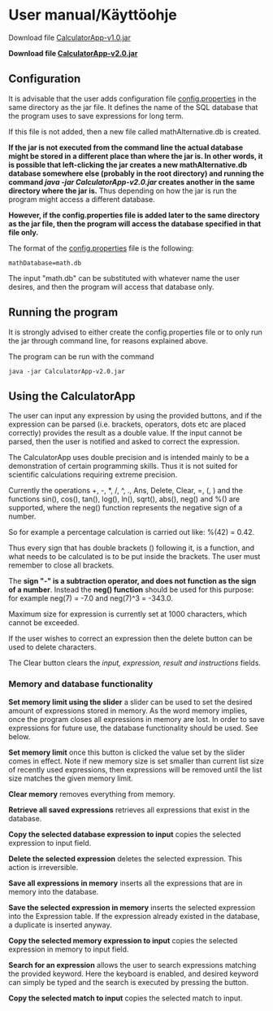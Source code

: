# User manual/Käyttöohje

Download file [CalculatorApp-v1.0.jar](https://github.com/Jsos17/CalculatorApp/releases/tag/viikko5)

**Download file [CalculatorApp-v2.0.jar](https://github.com/Jsos17/CalculatorApp/releases/tag/v2.0)**

## Configuration

It is advisable that the user adds configuration file [config.properties](https://github.com/Jsos17/CalculatorApp/blob/master/CalculatorApp/config.properties) in the same directory as the jar file. It defines the name of the SQL database that the program uses to save expressions for long term. 

If this file is not added, then a new file called mathAlternative.db is created. 

**If the jar is not executed from the command line the actual database might be stored in a different place than where the jar is. In other words, it is possible that left-clicking the jar creates a new mathAlternative.db database somewhere else (probably in the root directory) and running the command *java -jar CalculatorApp-v2.0.jar* creates another in the same directory where the jar is.** Thus depending on how the jar is run the program might access a different database.

**However, if the config.properties file is added later to the same directory as the jar file, then the program will access the database specified in that file only.**

The format of the [config.properties](https://github.com/Jsos17/CalculatorApp/blob/master/CalculatorApp/config.properties) file is the following:

    mathDatabase=math.db

The input "math.db" can be substituted with whatever name the user desires, and then the program will access that database only.

## Running the program

It is strongly advised to either create the config.properties file or to only run the jar through command line, for reasons explained above.

The program can be run with the command

    java -jar CalculatorApp-v2.0.jar

## Using the CalculatorApp

The user can input any expression by using the provided buttons, and if the expression can be parsed (i.e. brackets, operators, dots etc are placed correctly) provides the result as a double value. If the input cannot be parsed, then the user is notified and asked to correct the expression.

The CalculatorApp uses double precision and is intended mainly to be a demonstration of certain programming skills. Thus it is not suited for scientific calculations requiring extreme precision. 

Currently the operations +, -, *, /, ^, ., Ans, Delete, Clear, =, (, ) and the functions sin(), cos(), tan(), log(), ln(), sqrt(), abs(), neg() and %() are supported, where the neg() function represents the negative sign of a number.

So for example a percentage calculation is carried out like: %(42) = 0.42. 

Thus every sign that has double brackets () following it, is a function, and what needs to be calculated is to be put inside the brackets. The user must remember to close all brackets. 

The **sign "-" is a subtraction operator, and does not function as the sign of a number**. Instead the **neg() function** should be used for this purpose: for example neg(7) = -7.0 and neg(7)^3 = -343.0.
 
Maximum size for expression is currently set at 1000 characters, which cannot be exceeded.

If the user wishes to correct an expression then the delete button can be used to delete characters.

The Clear button clears the *input, expression, result and instructions* fields. 

### Memory and database functionality

**Set memory limit using the slider** a slider can be used to set the desired amount of expressions stored in memory. As the word memory implies, once the program closes all expressions in memory are lost. In order to save expressions for future use, the database functionality should be used. See below.

**Set memory limit** once this button is clicked the value set by the slider comes in effect. Note if new memory size is set smaller than current list size of recently used expressions, then expressions will be removed until the list size matches the given memory limit.

**Clear memory** removes everything from memory.

**Retrieve all saved expressions** retrieves all expressions that exist in the database.

**Copy the selected database expression to input** copies the selected expression to input field.

**Delete the selected expression** deletes the selected expression. This action is irreversible.

**Save all expressions in memory** inserts all the expressions that are in memory into the database.

**Save the selected expression in memory** inserts the selected expression into the Expression table. If the expression already existed in the database, a duplicate is inserted anyway.

**Copy the selected memory expression to input** copies the selected expression in memory to input field.

**Search for an expression** allows the user to search expressions matching the provided keyword. Here the keyboard is enabled, and desired keyword can simply be typed and the search is executed by pressing the button.

**Copy the selected match to input** copies the selected match to input.
